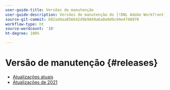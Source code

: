 ```yaml
---
user-guide-title: Versões de manutenção
user-guide-description: Versões de manutenção do [!DNL Adobe Workfront]
source-git-commit: b02ad4aa856642d9b9849a6a8e0d9c94e4748970
workflow-type: ht
source-wordcount: '10'
ht-degree: 100%

---
```



# Versão de manutenção {#releases}

+ [Atualizações atuais](current-updates.md)
+ [Atualizações de 2021](2021-updates.md)

<!--

Articles must be added to this TOC file in order to render.

Use this list format to specify links to articles and section headings that expand and collapse in the left rail of the user guide.

An article link CANNOT be used as a section heading.

2022 Updates https://one.workfront.com/s/article/Workfront-Maintenance-Updates-1882317350
2021 Updates https://one.workfront.com/s/article/Workfront-Maintenance-Updates-Archive-2021


-->
